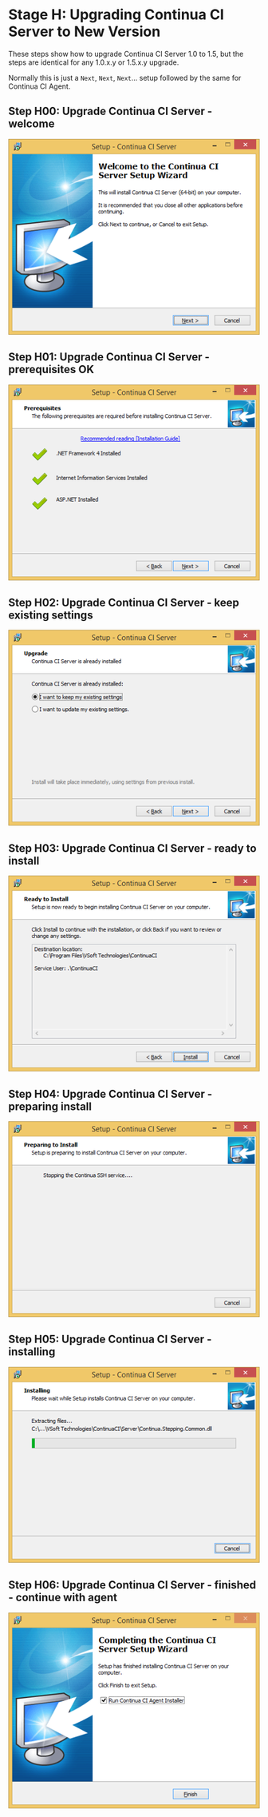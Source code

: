 # Stage H: Upgrading Continua CI Server to New Version

These steps show how to upgrade Continua CI Server 1.0 to 1.5, but the steps are identical for any 1.0.x.y or 1.5.x.y upgrade.

Normally this is just a `Next`, `Next`, `Next`... setup followed by the same for Continua CI Agent.

## Step H00: Upgrade Continua CI Server - welcome
![H00-Upgrade-Continua-CI-Server-to-1.5-welcome.png](Stage-H-Continua-CI-Upgrading-Server-to-New-Version/H00-Upgrade-Continua-CI-Server-to-1.5-welcome.png)

## Step H01: Upgrade Continua CI Server - prerequisites OK
![H01-Upgrade-Continua-CI-Server-to-1.5-prereqs-OK.png](Stage-H-Continua-CI-Upgrading-Server-to-New-Version/H01-Upgrade-Continua-CI-Server-to-1.5-prereqs-OK.png)

## Step H02: Upgrade Continua CI Server - keep existing settings
![H02-Upgrade-Continua-CI-Server-to-1.5-keep-existing-settings.png](Stage-H-Continua-CI-Upgrading-Server-to-New-Version/H02-Upgrade-Continua-CI-Server-to-1.5-keep-existing-settings.png)

## Step H03: Upgrade Continua CI Server - ready to install
![H03-Upgrade-Continua-CI-Server-to-1.5-ready-to-install.png](Stage-H-Continua-CI-Upgrading-Server-to-New-Version/H03-Upgrade-Continua-CI-Server-to-1.5-ready-to-install.png)

## Step H04: Upgrade Continua CI Server - preparing install
![H04-Upgrade-Continua-CI-Server-to-1.5-preparing-install.png](Stage-H-Continua-CI-Upgrading-Server-to-New-Version/H04-Upgrade-Continua-CI-Server-to-1.5-preparing-install.png)

## Step H05: Upgrade Continua CI Server - installing
![H05-Upgrade-Continua-CI-Server-to-1.5-installing.png](Stage-H-Continua-CI-Upgrading-Server-to-New-Version/H05-Upgrade-Continua-CI-Server-to-1.5-installing.png)

## Step H06: Upgrade Continua CI Server - finished - continue with agent
![H06-Upgrade-Continua-CI-Server-to-1.5-finished-continue-with-agent.png](Stage-H-Continua-CI-Upgrading-Server-to-New-Version/H06-Upgrade-Continua-CI-Server-to-1.5-finished-continue-with-agent.png)
